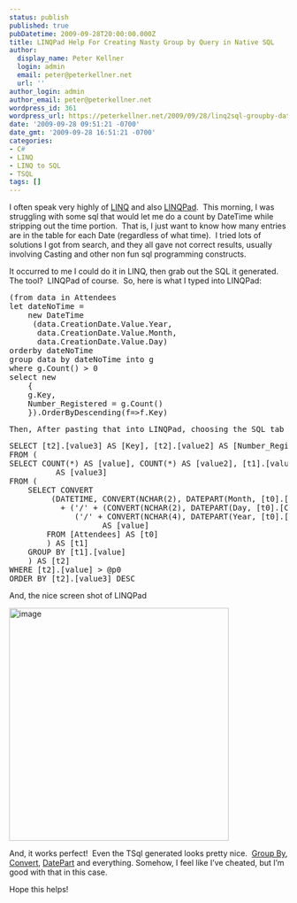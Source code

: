 ```yaml
---
status: publish
published: true
pubDatetime: 2009-09-28T20:00:00.000Z
title: LINQPad Help For Creating Nasty Group by Query in Native SQL
author:
  display_name: Peter Kellner
  login: admin
  email: peter@peterkellner.net
  url: ''
author_login: admin
author_email: peter@peterkellner.net
wordpress_id: 361
wordpress_url: https://peterkellner.net/2009/09/28/linq2sql-groupby-date-linqpad/
date: '2009-09-28 09:51:21 -0700'
date_gmt: '2009-09-28 16:51:21 -0700'
categories:
- C#
- LINQ
- LINQ to SQL
- TSQL
tags: []
---
```

<p> I often speak very highly of <a href="http://msdn.microsoft.com/en-us/netframework/aa904594.aspx">LINQ</a> and also <a href="http://www.linqpad.net/">LINQPad</a>.&#160; This morning, I was struggling with some sql that would let me do a count by DateTime while stripping out the time portion.&#160; That is, I just want to know how many entries are in the table for each Date (regardless of what time).&#160; I tried lots of solutions I got from search, and they all gave not correct results, usually involving Casting and other non fun sql programming constructs.</p>
<p> <!--more-->
<p>It occurred to me I could do it in LINQ, then grab out the SQL it generated.&#160; The tool?&#160; LINQPad of course.&#160; So, here is what I typed into LINQPad:</p>
<pre class="csharpcode">(from data <span class="kwrd">in</span> Attendees
let dateNoTime = 
    <span class="kwrd">new</span> DateTime
     (data.CreationDate.Value.Year,
      data.CreationDate.Value.Month,
      data.CreationDate.Value.Day)
orderby dateNoTime
group data by dateNoTime into g
<span class="kwrd">where</span> g.Count() &gt; 0
select <span class="kwrd">new</span> 
    {
    g.Key,
    Number_Registered = g.Count() 
    }).OrderByDescending(f=&gt;f.Key)</pre>
<p>
  </p>
<style type="text/css">
<p>.csharpcode, .csharpcode pre<br />
{<br />
	font-size: small;<br />
	color: black;<br />
	font-family: consolas, "Courier New", courier, monospace;<br />
	background-color: #ffffff;<br />
	/*white-space: pre;*/<br />
}<br />
.csharpcode pre { margin: 0em; }<br />
.csharpcode .rem { color: #008000; }<br />
.csharpcode .kwrd { color: #0000ff; }<br />
.csharpcode .str { color: #006080; }<br />
.csharpcode .op { color: #0000c0; }<br />
.csharpcode .preproc { color: #cc6633; }<br />
.csharpcode .asp { background-color: #ffff00; }<br />
.csharpcode .html { color: #800000; }<br />
.csharpcode .attr { color: #ff0000; }<br />
.csharpcode .alt<br />
{<br />
	background-color: #f4f4f4;<br />
	width: 100%;<br />
	margin: 0em;<br />
}<br />
.csharpcode .lnum { color: #606060; }</style>
<pre class="csharpcode">Then, After pasting that into LINQPad, choosing the SQL tab on the bottom, it gives me this:</pre>
<pre class="csharpcode"><span class="kwrd">SELECT</span> [t2].[value3] <span class="kwrd">AS</span> [<span class="kwrd">Key</span>], [t2].[value2] <span class="kwrd">AS</span> [Number_Registered]
<span class="kwrd">FROM</span> (
<span class="kwrd">SELECT</span> <span class="kwrd">COUNT</span>(*) <span class="kwrd">AS</span> [<span class="kwrd">value</span>], <span class="kwrd">COUNT</span>(*) <span class="kwrd">AS</span> [value2], [t1].[<span class="kwrd">value</span>] 
          <span class="kwrd">AS</span> [value3]
<span class="kwrd">FROM</span> (
    <span class="kwrd">SELECT</span> <span class="kwrd">CONVERT</span>
         (DATETIME, <span class="kwrd">CONVERT</span>(<span class="kwrd">NCHAR</span>(2), DATEPART(<span class="kwrd">Month</span>, [t0].[CreationDate])) 
           + (<span class="str">'/'</span> + (<span class="kwrd">CONVERT</span>(<span class="kwrd">NCHAR</span>(2), DATEPART(<span class="kwrd">Day</span>, [t0].[CreationDate])) +
              (<span class="str">'/'</span> + <span class="kwrd">CONVERT</span>(<span class="kwrd">NCHAR</span>(4), DATEPART(<span class="kwrd">Year</span>, [t0].[CreationDate]))))), 101) 
                    <span class="kwrd">AS</span> [<span class="kwrd">value</span>]
        <span class="kwrd">FROM</span> [Attendees] <span class="kwrd">AS</span> [t0]
        ) <span class="kwrd">AS</span> [t1]
    <span class="kwrd">GROUP</span> <span class="kwrd">BY</span> [t1].[<span class="kwrd">value</span>]
    ) <span class="kwrd">AS</span> [t2]
<span class="kwrd">WHERE</span> [t2].[<span class="kwrd">value</span>] &gt; @p0
<span class="kwrd">ORDER</span> <span class="kwrd">BY</span> [t2].[value3] DESC</pre>
<p>
  </p>
<style type="text/css">
<p>.csharpcode, .csharpcode pre<br />
{<br />
	font-size: small;<br />
	color: black;<br />
	font-family: consolas, "Courier New", courier, monospace;<br />
	background-color: #ffffff;<br />
	/*white-space: pre;*/<br />
}<br />
.csharpcode pre { margin: 0em; }<br />
.csharpcode .rem { color: #008000; }<br />
.csharpcode .kwrd { color: #0000ff; }<br />
.csharpcode .str { color: #006080; }<br />
.csharpcode .op { color: #0000c0; }<br />
.csharpcode .preproc { color: #cc6633; }<br />
.csharpcode .asp { background-color: #ffff00; }<br />
.csharpcode .html { color: #800000; }<br />
.csharpcode .attr { color: #ff0000; }<br />
.csharpcode .alt<br />
{<br />
	background-color: #f4f4f4;<br />
	width: 100%;<br />
	margin: 0em;<br />
}<br />
.csharpcode .lnum { color: #606060; }</style>
<p>And, the nice screen shot of LINQPad</p>
<p><a href="/FilesForWebDownload/LINQPadHelpForCreatingNastyGroupbyQueryi_875D/image.png"><img style="border-right-width: 0px; display: inline; border-top-width: 0px; border-bottom-width: 0px; border-left-width: 0px" title="image" border="0" alt="image" src="/FilesForWebDownload/LINQPadHelpForCreatingNastyGroupbyQueryi_875D/image_thumb.png" width="397" height="421" /></a></p>
<p>And, it works perfect!&#160; Even the TSql generated looks pretty nice.&#160; <a href="http://msdn.microsoft.com/en-us/library/ms177673.aspx">Group By</a>, <a href="http://msdn.microsoft.com/en-us/library/ms187928.aspx">Convert</a>, <a href="http://msdn.microsoft.com/en-us/library/ms174420.aspx">DatePart</a> and everything. Somehow, I feel like I’ve cheated, but I’m good with that in this case.</p>
<p>Hope this helps!</p>
<style type="text/css">
<p>.csharpcode, .csharpcode pre<br />
{<br />
	font-size: small;<br />
	color: black;<br />
	font-family: consolas, "Courier New", courier, monospace;<br />
	background-color: #ffffff;<br />
	/*white-space: pre;*/<br />
}<br />
.csharpcode pre { margin: 0em; }<br />
.csharpcode .rem { color: #008000; }<br />
.csharpcode .kwrd { color: #0000ff; }<br />
.csharpcode .str { color: #006080; }<br />
.csharpcode .op { color: #0000c0; }<br />
.csharpcode .preproc { color: #cc6633; }<br />
.csharpcode .asp { background-color: #ffff00; }<br />
.csharpcode .html { color: #800000; }<br />
.csharpcode .attr { color: #ff0000; }<br />
.csharpcode .alt<br />
{<br />
	background-color: #f4f4f4;<br />
	width: 100%;<br />
	margin: 0em;<br />
}<br />
.csharpcode .lnum { color: #606060; }</style>
